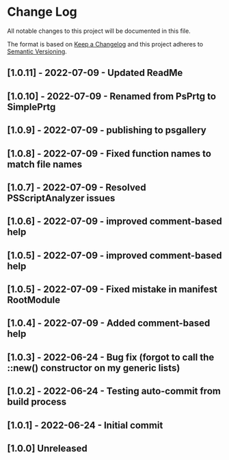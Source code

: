 # Change Log

All notable changes to this project will be documented in this file.

The format is based on [Keep a Changelog](http://keepachangelog.com/)
and this project adheres to [Semantic Versioning](http://semver.org/).

## [1.0.11] - 2022-07-09 - Updated ReadMe

## [1.0.10] - 2022-07-09 - Renamed from PsPrtg to SimplePrtg

## [1.0.9] - 2022-07-09 - publishing to psgallery

## [1.0.8] - 2022-07-09 - Fixed function names to match file names

## [1.0.7] - 2022-07-09 - Resolved PSScriptAnalyzer issues

## [1.0.6] - 2022-07-09 - improved comment-based help

## [1.0.5] - 2022-07-09 - improved comment-based help

## [1.0.5] - 2022-07-09 - Fixed mistake in manifest RootModule

## [1.0.4] - 2022-07-09 - Added comment-based help

## [1.0.3] - 2022-06-24 - Bug fix (forgot to call the ::new() constructor on my generic lists)

## [1.0.2] - 2022-06-24 - Testing auto-commit from build process

## [1.0.1] - 2022-06-24 - Initial commit

## [1.0.0] Unreleased

